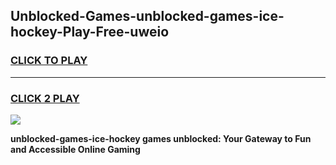 
## Unblocked-Games-unblocked-games-ice-hockey-Play-Free-uweio
<h3>
<a href="https://premium76.site?title=unblocked-games-ice-hockey&ref=19M">CLICK TO PLAY</a></h3>
<hr>

<h3>
<a href="https://premium76.site?title=unblocked-games-ice-hockey&ref=19M">CLICK 2 PLAY</a>
  
</h3>

<a href="https://premium76.site?title=unblocked-games-ice-hockey&ref=19M"><img src="https://clearcache.store/games.png"></a>


**unblocked-games-ice-hockey games unblocked: Your Gateway to Fun and Accessible Online Gaming**
